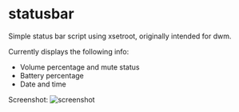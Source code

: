 # statusbar
Simple status bar script using xsetroot, originally intended for dwm.

Currently displays the following info:
* Volume percentage and mute status
* Battery percentage
* Date and time

Screenshot:
![screenshot](https://github.com/xsd020/statusbar/blob/main/example.png?raw=true)